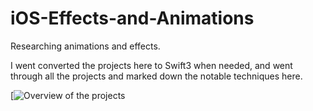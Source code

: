 # iOS-Effects-and-Animations
Researching animations and effects.

I went converted the projects here to Swift3 when needed, and went through all the projects and marked down the notable techniques here.

[![Overview of the projects](https://docs.google.com/document/d/1o8vU_CwZaXts3zynlMDATsCjFVncrQi6j21mDI0kVYs/edit#heading=h.u0qoia37j3uo)
